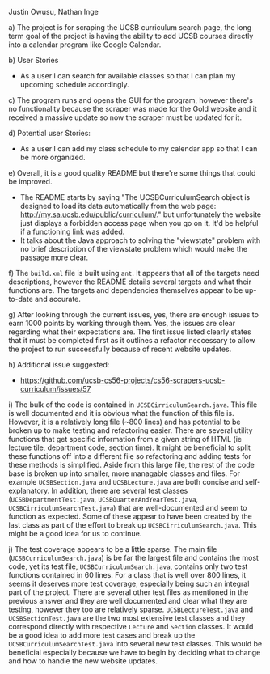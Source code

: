 Justin Owusu, Nathan Inge

a) The project is for scraping the UCSB curriculum search page, the long term goal of the project is having the ability to add UCSB courses directly into a calendar program like Google Calendar.

b) User Stories
- As a user I can search for available classes so that I can plan my upcoming schedule accordingly.

c) The program runs and opens the GUI for the program, however there's no functionality because the scraper was made for the Gold website and it received a massive update so now the scraper must be updated for it.

d) Potential user Stories: 
- As a user I can add my class schedule to my calendar app so that I can be more organized.


e) 
Overall, it is a good quality README but there're some things that could be improved. 
- The README starts by saying "The UCSBCurriculumSearch object is designed to load its data automatically from the web page: http://my.sa.ucsb.edu/public/curriculum/." but unfortunately the website just displays a forbidden access page when you go on it. It'd be helpful if a functioning link was added.
- It talks about the Java approach to solving the "viewstate" problem with no brief description of the viewstate problem which would  make the passage more clear.


f) The `build.xml` file is built using `ant`. It appears that all of the targets need descriptions, however the README details several targets and what their functions are. The targets and dependencies themselves appear to be up-to-date and accurate. 

g) After looking through the current issues, yes, there are enough issues to earn 1000 points by working through them. Yes, the issues are clear regarding what their expectations are. The first issue listed clearly states that it must be completed first as it outlines a refactor neccessary to allow the project to run successfully because of recent website updates.

h) Additional issue suggested: 
- https://github.com/ucsb-cs56-projects/cs56-scrapers-ucsb-curriculum/issues/57

i) The bulk of the code is contained in `UCSBCirriculumSearch.java`. This file is well documented and it is obvious what the function of this file is. However, it is a relatively long file (~800 lines) and has potential to be broken up to make testing and refactoring easier. There are several utility functions that get specific information from a given string of HTML (ie lecture tile, department code, section time). It might be beneficial to split these functions off into a different file so refactoring and adding tests for these methods is simplified. Aside from this large file, the rest of the code base is broken up into smaller, more managable classes and files. For example `UCSBSection.java` and `UCSBLecture.java` are both concise and self-explanatory. In addition, there are several test classes (`UCSBDepartmentTest.java`, `UCSBQuarterAndYearTest.java`, `UCSBCirriculumSearchTest.java`) that are well-documented and seem to function as expected. Some of these appear to have been created by the last class as part of the effort to break up `UCSBCirriculumSearch.java`. This might be a good idea for us to continue. 


j) The test coverage appears to be a little sparse. The main file (`UCSBCurriculumSearch.java`) is be far the largest file and contains the most code, yet its test file, `UCSBCurriculumSearch.java`, contains only two test functions contained in 60 lines. For a class that is well over 800 lines, it seems it deserves more test coverage, especially being such an integral part of the project. There are several other test files as mentioned in the previous answer and they are well documented and clear what they are testing, however they too are relatively sparse. `UCSBLectureTest.java` and `UCSBSectionTest.java` are the two most extensive test classes and they correspond directly with respective `Lecture` and `Section` classes. It would be a good idea to add more test cases and break up the `UCSBCurriculumSearchTest.java` into several new test classes. This would be beneficial especially because we have to begin by deciding what to change and how to handle the new website updates. 
